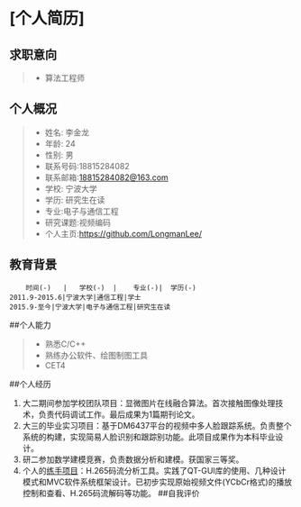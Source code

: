 # [**个人简历**]
## 求职意向
> - 算法工程师

## 个人概况
> - 姓名: 李金龙 
> - 年龄: 24
> - 性别: 男
> - 联系号码:18815284082
> - 联系邮箱:18815284082@163.com
> - 学校: 宁波大学
> - 学历: 研究生在读
> - 专业:电子与通信工程 
> - 研究课题:视频编码
> - 个人主页:<https://github.com/LongmanLee/>

## 教育背景
```table
    时间(-)   |   学校(-)  |    专业(-)|  学历(-)
2011.9-2015.6|宁波大学|通信工程|学士
2015.9-至今|宁波大学|电子与通信工程|研究生在读
```
##个人能力
> - 熟悉C/C++
> - 熟练办公软件、绘图制图工具
> - CET4

##个人经历
1. 大二期间参加学校团队项目：显微图片在线融合算法。首次接触图像处理技术，负责代码调试工作。最后成果为1篇期刊论文。
2. 大三的毕业实习项目：基于DM6437平台的视频中多人脸跟踪系统。负责整个系统的构建，实现简易人脸识别和跟踪别功能。此项目成果作为本科毕业设计。
3. 研二参加数学建模竞赛，负责数据分析和建模。获国家三等奖。
4. 个人的[练手项目](https://github.com/LongmanLee/lmApp)：H.265码流分析工具。实践了QT-GUI库的使用、几种设计模式和MVC软件系统框架设计。已初步实现原始视频文件(YCbCr格式)的播放控制和查看、H.265码流解码等功能。
##自我评价